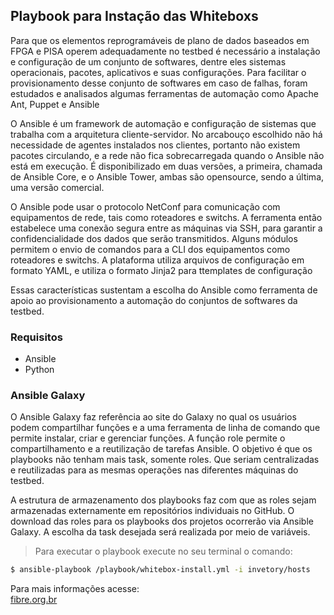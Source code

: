 ## Playbook para Instação das Whiteboxs

Para que os elementos reprogramáveis de plano de dados baseados em FPGA e PISA operem adequadamente no testbed é necessário a instalação e configuração de um conjunto de softwares, dentre eles sistemas operacionais, pacotes, aplicativos e suas configurações. Para facilitar o provisionamento desse conjunto de softwares em caso de falhas, foram estudados e analisados algumas ferramentas de automação como Apache Ant, Puppet e Ansible 

O Ansible é um framework de automação e configuração de sistemas que trabalha com a arquitetura cliente-servidor. No arcabouço escolhido não há necessidade de agentes instalados nos clientes, portanto não existem pacotes circulando, e a rede não fica sobrecarregada quando o Ansible não está em execução. É disponibilizado em duas versões, a primeira, chamada de Ansible Core, e o Ansible Tower, ambas são opensource, sendo a última, uma versão comercial.

O Ansible pode usar o protocolo NetConf para comunicação com equipamentos de rede, tais como roteadores e switchs. A ferramenta então estabelece uma conexão segura entre as máquinas via SSH, para garantir a confidencialidade dos dados que serão transmitidos. Alguns módulos permitem o envio de comandos para a CLI  dos equipamentos como roteadores e switchs. A plataforma utiliza arquivos de configuração em formato YAML, e utiliza o formato Jinja2 para ttemplates de configuração

Essas características sustentam a escolha do Ansible como ferramenta de apoio ao provisionamento a automação do conjuntos de softwares da testbed.



### Requisitos

* Ansible
* Python 


### Ansible Galaxy

O Ansible Galaxy faz referência ao site do Galaxy no qual os usuários podem compartilhar funções e a uma ferramenta de linha de comando que permite instalar, criar e gerenciar funções. A função role permite o compartilhamento e a reutilização de tarefas Ansible. O objetivo é que os playbooks não tenham mais task, somente roles. Que seriam centralizadas e reutilizadas para as mesmas operações nas diferentes máquinas do testbed.


A estrutura de armazenamento dos playbooks faz com que as roles sejam armazenadas externamente em repositórios individuais no GitHub. O download das roles para os playbooks dos projetos ocorrerão via Ansible Galaxy. A escolha da task desejada será realizada por meio de variáveis.

> Para executar o playbook execute no seu terminal o comando:

```bash
$ ansible-playbook /playbook/whitebox-install.yml -i invetory/hosts
```



Para mais informações acesse: <br>
[fibre.org.br](https://fibre.org.br/)
